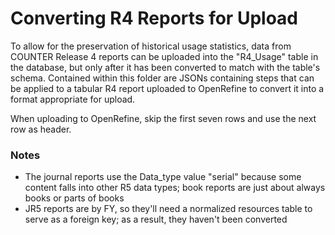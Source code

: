 # Converting R4 Reports for Upload
To allow for the preservation of historical usage statistics, data from COUNTER Release 4 reports can be uploaded into the "R4_Usage" table in the database, but only after it has been converted to match with the table's schema. Contained within this folder are JSONs containing steps that can be applied to a tabular R4 report uploaded to OpenRefine to convert it into a format appropriate for upload.

When uploading to OpenRefine, skip the first seven rows and use the next row as header.

### Notes
- The journal reports use the Data_type value "serial" because some content falls into other R5 data types; book reports are just about always books or parts of books
- JR5 reports are by FY, so they'll need a normalized resources table to serve as a foreign key; as a result, they haven't been converted